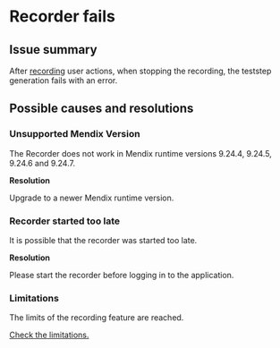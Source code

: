 # Recorder fails

## Issue summary

After [recording](../../recording) user actions, when stopping the recording, the teststep generation fails with an error.


## Possible causes and resolutions

### Unsupported Mendix Version

The Recorder does not work in Mendix runtime versions 9.24.4, 9.24.5, 9.24.6 and 9.24.7.

**Resolution**

Upgrade to a newer Mendix runtime version.

### Recorder started too late

It is possible that the recorder was started too late. 

**Resolution**

Please start the recorder before logging in to the application.

### Limitations

The limits of the recording feature are reached. 

[Check the limitations.](../bestpractice/record-actions#limitations)